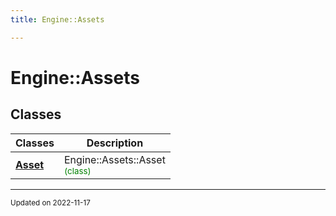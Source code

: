 ```yaml
---
title: Engine::Assets

---
```


# Engine::Assets



## Classes

| Classes        | Description    |
| -------------- | -------------- |
| **[Asset](/classes/classEngine_1_1Assets_1_1Asset.md)** | Engine::Assets::Asset<br> <sup><span style="color:green">(class)</span></sup> |








-------------------------------

<sub>Updated on 2022-11-17</sub>